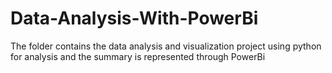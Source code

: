 # Data-Analysis-With-PowerBi
The folder contains the data analysis and visualization project using python for analysis and the summary is represented through PowerBi 
